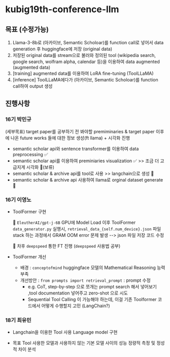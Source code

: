 # kubig19th-conference-llm
## 목표 (수정가능)
1. Llama-3-8b로 (아카이브, Semantic Scholoar)를 function call로 넣어서 data generation 후 huggingface에 저장 (original data)
2. 저장된 original data를 stream으로 불러와 정의된 tool (wikipedia search, google search, wolfram alpha, calendar 등)을 이용하여 data augmented (augmented data)
3. [training] augmented data를 이용하여 LoRA fine-tuning (ToolLLaMA)
4. [inference] ToolLLaMA에다가 (아카이브, Semantic Scholoar)를 function call하여 output 생성
## 진행사항
### 16기 박민규
(세부목표) target paper를 공부하기 전 봐야할 premiminaries & target paper 이후에 나온  future works 들에 대한 정보 생성(ft llama) + 시각화 진행
  - semantic scholar api와 sentence transformer를 이용하여 data preprocessing ✅
  - semantic scholar api를 이용하여 preminiaries visualization ✅ >> 조금 더 고급지게 시각화 🏃(보류)
  - semantic scholar & archive api를 tool로 사용 >> langchain으로 생성 🏃
  - semantic scholar & archive api 사용하여 llama로 orginal dataset generate 🏃


### 16기 이영노
- ToolFormer 구현

  🏃 `EleutherAI/gpt-j-6B` GPU에 Model Load 이후 ToolFormer `data_generator.py` 실행시, `retrieval_data_{self.num_device}.json` 파일 stack 하는 과정에서 GRAM OOM error 문제 발생 
  --> json 파일 저장 코드 수정

  🏃 차후 `deepspeed` 통한 FT 진행 (`deepspeed` 사용법 공부)

- ToolFormer 개선
  - 배경 : `conceptofmind` huggingface 모델의 Mathematical Reasoning 능력 부족
  - 개선방안 : `from prompts import retrieval_prompt` : prompt 수정
    - e.g. CoT, step-by-step 으로 쪼개는 prompt search 해서 넣어보기 ,tool documentation 넣어주고 zero-shot 으로 시도
    - Sequential Tool Calling 이 가능해야 하는데, 이걸 기존 Toolformer 코드에서 어떻게 수행할지 고민 (LangChain?)
    
### 18기 최유민
- Langchain을 이용한 Tool 사용 Language model 구현

- 목표
  Tool 사용한 모델과 사용하지 않는 기본 모델 사이의 성능 정량적 측정 및 정성적 차이 분석
